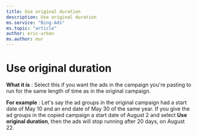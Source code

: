 ```yaml
---
title: Use original duration
description: Use original duration
ms.service: "Bing-Ads"
ms.topic: "article"
author: eric-urban
ms.author: eur
---
```


# Use original duration

**What it is** : Select this if you want the ads in the campaign you're pasting to run for the same length of time as in the original campaign.

**For example** : Let's say the ad groups in the original campaign had a start date of May 10 and an end date of May 30 of the same year. If you give the ad groups in the copied campaign a start date of August 2 and select **Use original duration**, then the ads will stop running after 20 days, on August 22.


